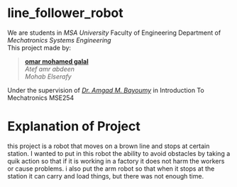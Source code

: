 # line_follower_robot  
We are students in *MSA University* Faculty of Engineering Department of *Mechatronics Systems Engineering*  
This project made by:  
>[**omar mohamed galal**](www.linkedin.com/in/omar-mo-ghazal)  
*Atef amr abdeen*    
*Mohab Elserafy*  
>  
Under the supervision of [*Dr. Amgad M. Bayoumy*](https://www.researchgate.net/profile/Amgad-Bayoumy-Aly-2) in Introduction To Mechatronics MSE254

# Explanation of Project  
this project is a robot that moves on a brown line and stops at certain station. I wanted to put in this robot the ability to avoid obstacles 
by taking a quik action so that if it is working in a factory it does not harm the workers or cause problems. i also put the arm robot so that when 
it stops at the station it can carry and load things, but there was not enough time.


